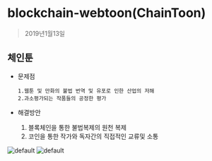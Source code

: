 # blockchain-webtoon(ChainToon)
>2019년1월13일


## 체인툰

- 문제점
      
      1.웹툰 및 만화의 불법 번역 및 유포로 인한 산업의 저해
      2.과소평가되는 작품들의 공정한 평가

- 해결방안
     1. 블록체인을 통한 불법복제의 원천 복제
     2. 코인을 통한 작가와 독자간의 직접적인 교류및 소통



![default](https://user-images.githubusercontent.com/43447473/51080434-f34edb80-171e-11e9-867a-c8b98d7b3cbf.png)
![default](https://user-images.githubusercontent.com/43447473/51080465-8851d480-171f-11e9-9dee-9555490583e3.png)


     
